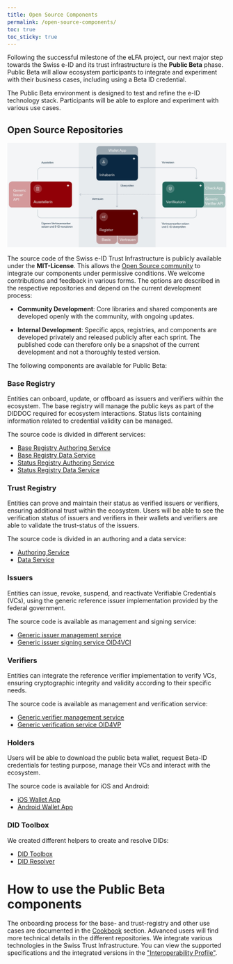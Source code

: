 ```yaml
---
title: Open Source Components
permalink: /open-source-components/
toc: true
toc_sticky: true
---
```


Following the successful milestone of the eLFA project, our next major step towards the Swiss e-ID and its trust infrastructure is the **Public Beta** phase. Public Beta will allow ecosystem participants to integrate and experiment with their business cases, including using a Beta ID credential.

The Public Beta environment is designed to test and refine the e-ID technology stack. Participants will be able to explore and experiment with various use cases.

## Open Source Repositories

![Component Overview](../assets/images/trust-infrastructure.png)

The source code of the Swiss e-ID Trust Infrastructure is publicly available under the **MIT-License**. This allows the [Open Source community](https://github.com/swiyu-admin-ch/community) to integrate our components under permissive conditions. We welcome contributions and feedback in various forms. The options are described in the respective repositories and depend on the current development process:

- **Community Development**: Core libraries and shared components are developed openly with the community, with ongoing updates.

- **Internal Development**: Specific apps, registries, and components are developed privately and released publicly after each sprint. The published code can therefore only be a snapshot of the current development and not a thoroughly tested version.

The following components are available for Public Beta:

### Base Registry

Entities can onboard, update, or offboard as issuers and verifiers within the ecosystem. The base registry will manage the public keys as part of the DIDDOC required for ecosystem interactions. Status lists containing information related to credential validity can be managed.

The source code is divided in different services:

- [Base Registry Authoring Service](https://github.com/e-id-admin/eidch-registry-base-authoring)
- [Base Registry Data Service](https://github.com/e-id-admin/eidch-registry-base-data)
- [Status Registry Authoring Service](https://github.com/e-id-admin/eidch-registry-status-authoring)
- [Status Registry Data Service](https://github.com/e-id-admin/eidch-registry-status-data)
 

### Trust Registry

Entities can prove and maintain their status as verified issuers or verifiers, ensuring additional trust within the ecosystem. Users will be able to see the verification status of issuers and verifiers in their wallets and verifiers are able to validate the trust-status of the issuers.

The source code is divided in an authoring and a data service:

- [Authoring Service](https://github.com/e-id-admin/eidch-registry-trust-authoring)
- [Data Service](https://github.com/e-id-admin/eidch-registry-trust-data)

### Issuers 
Entities can issue, revoke, suspend, and reactivate Verifiable Credentials (VCs), using the generic reference issuer implementation provided by the federal government. 

The source code is available as management and signing service:

- [Generic issuer management service](https://github.com/swiyu-admin-ch/eidch-issuer-agent-management)
- [Generic issuer signing service OID4VCI](https://github.com/swiyu-admin-ch/eidch-issuer-agent-oid4vci)

### Verifiers
Entities can integrate the reference verifier implementation to verify VCs, ensuring cryptographic integrity and validity according to their specific needs.

The source code is available as management and verification service:

- [Generic verifier management service](https://github.com/swiyu-admin-ch/eidch-verifier-agent-management)
- [Generic verification service OID4VP](https://github.com/swiyu-admin-ch/eidch-verifier-agent-oid4vp)

### Holders

Users will be able to download the public beta wallet, request Beta-ID credentials for testing purpose, manage their VCs and interact with the ecosystem.

The source code is available for iOS and Android:

- [iOS Wallet App](https://github.com/e-id-admin/eidch-ios-wallet)
- [Android Wallet App](https://github.com/e-id-admin/eidch-android-wallet)

### DID Toolbox

We created different helpers to create and resolve DIDs:

- [DID Toolbox](https://github.com/e-id-admin/didtoolbox-java)
- [DID Resolver](https://github.com/e-id-admin/didresolver)

# How to use the Public Beta components

The onboarding process for the base- and trust-registry and other use cases are documented in the [Cookbook](https://swiyu-admin-ch.github.io/cookbooks/) section. Advanced users will find more technical details in the different repositories. We integrate various technologies in the Swiss Trust Infrastructure. You can view the supported specifications and the integrated versions in the ["Interoperability Profile"](https://swiyu-admin-ch.github.io/swiss-profile/).


